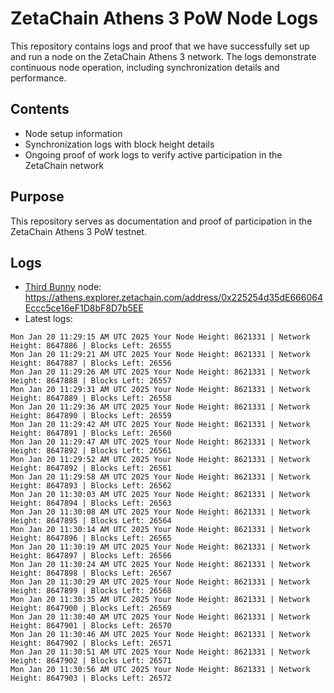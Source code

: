 # ZetaChain Athens 3 PoW Node Logs
This repository contains logs and proof that we have successfully set up and run a node on the ZetaChain Athens 3 network. The logs demonstrate continuous node operation, including synchronization details and performance.

## Contents
- Node setup information
- Synchronization logs with block height details
- Ongoing proof of work logs to verify active participation in the ZetaChain network

## Purpose
This repository serves as documentation and proof of participation in the ZetaChain Athens 3 PoW testnet.

## Logs

- [Third Bunny](https://thirdbunny.xyz/) node: https://athens.explorer.zetachain.com/address/0x225254d35dE666064Eccc5ce16eF1D8bF8D7b5EE
- Latest logs:
```
Mon Jan 20 11:29:15 AM UTC 2025 Your Node Height: 8621331 | Network Height: 8647886 | Blocks Left: 26555
Mon Jan 20 11:29:21 AM UTC 2025 Your Node Height: 8621331 | Network Height: 8647887 | Blocks Left: 26556
Mon Jan 20 11:29:26 AM UTC 2025 Your Node Height: 8621331 | Network Height: 8647888 | Blocks Left: 26557
Mon Jan 20 11:29:31 AM UTC 2025 Your Node Height: 8621331 | Network Height: 8647889 | Blocks Left: 26558
Mon Jan 20 11:29:36 AM UTC 2025 Your Node Height: 8621331 | Network Height: 8647890 | Blocks Left: 26559
Mon Jan 20 11:29:42 AM UTC 2025 Your Node Height: 8621331 | Network Height: 8647891 | Blocks Left: 26560
Mon Jan 20 11:29:47 AM UTC 2025 Your Node Height: 8621331 | Network Height: 8647892 | Blocks Left: 26561
Mon Jan 20 11:29:52 AM UTC 2025 Your Node Height: 8621331 | Network Height: 8647892 | Blocks Left: 26561
Mon Jan 20 11:29:58 AM UTC 2025 Your Node Height: 8621331 | Network Height: 8647893 | Blocks Left: 26562
Mon Jan 20 11:30:03 AM UTC 2025 Your Node Height: 8621331 | Network Height: 8647894 | Blocks Left: 26563
Mon Jan 20 11:30:08 AM UTC 2025 Your Node Height: 8621331 | Network Height: 8647895 | Blocks Left: 26564
Mon Jan 20 11:30:14 AM UTC 2025 Your Node Height: 8621331 | Network Height: 8647896 | Blocks Left: 26565
Mon Jan 20 11:30:19 AM UTC 2025 Your Node Height: 8621331 | Network Height: 8647897 | Blocks Left: 26566
Mon Jan 20 11:30:24 AM UTC 2025 Your Node Height: 8621331 | Network Height: 8647898 | Blocks Left: 26567
Mon Jan 20 11:30:29 AM UTC 2025 Your Node Height: 8621331 | Network Height: 8647899 | Blocks Left: 26568
Mon Jan 20 11:30:35 AM UTC 2025 Your Node Height: 8621331 | Network Height: 8647900 | Blocks Left: 26569
Mon Jan 20 11:30:40 AM UTC 2025 Your Node Height: 8621331 | Network Height: 8647901 | Blocks Left: 26570
Mon Jan 20 11:30:46 AM UTC 2025 Your Node Height: 8621331 | Network Height: 8647902 | Blocks Left: 26571
Mon Jan 20 11:30:51 AM UTC 2025 Your Node Height: 8621331 | Network Height: 8647902 | Blocks Left: 26571
Mon Jan 20 11:30:56 AM UTC 2025 Your Node Height: 8621331 | Network Height: 8647903 | Blocks Left: 26572
```
